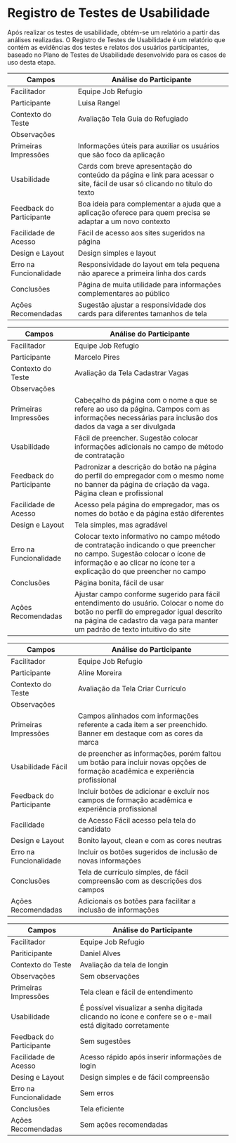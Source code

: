 # Registro de Testes de Usabilidade

Após realizar os testes de usabilidade, obtém-se um relatório a partir das análises realizadas. O Registro de Testes de Usabilidade é um relatório que contém as evidências dos testes e relatos dos usuários participantes, baseado no Plano de Testes de Usabilidade desenvolvido para os casos de uso desta etapa.

|Campos | Análise do Participante|
|------------|--------------------|
|Facilitador |	Equipe Job Refugio|
|Participante |	Luisa Rangel|
|Contexto do Teste |	Avaliação Tela Guia do Refugiado|
|Observações |	
|Primeiras Impressões |	Informações úteis para auxiliar os usuários que são foco da aplicação|
|Usabilidade |	Cards com breve apresentação do conteúdo da página e link para acessar o site, fácil de usar só clicando no título do texto|
|Feedback do Participante |	Boa ideia para complementar a ajuda que a aplicação oferece para quem precisa se adaptar a um novo contexto|
|Facilidade de Acesso |	Fácil de acesso aos sites sugeridos na página|
|Design e Layout |	Design simples e layout |
|Erro na Funcionalidade |	Responsividade do layout em tela pequena não aparece a primeira linha dos cards|
|Conclusões |	Página de muita utilidade para informações complementares ao público|
|Ações Recomendadas |	Sugestão ajustar a responsividade dos cards para diferentes tamanhos de tela|


|Campos | Análise do Participante|
|------------|--------------------|
|Facilitador |	Equipe Job Refugio|
|Participante |	Marcelo Pires|
|Contexto do Teste |	Avaliação da Tela Cadastrar Vagas|
|Observações |	
|Primeiras Impressões |	Cabeçalho da página com o nome a que se refere ao uso da página. Campos com as informações necessárias para inclusão dos dados da vaga a ser divulgada|
|Usabilidade |	Fácil de preencher. Sugestão colocar informações adicionais no campo de método de contratação|
|Feedback do Participante |	Padronizar a descrição do botão na página do perfil do empregador com o mesmo nome no banner da página de criação da vaga. Página clean e profissional|
|Facilidade de Acesso |	Acesso pela página do empregador, mas os nomes do botão e da página estão diferentes|
|Design e Layout |	Tela simples, mas agradável|
|Erro na Funcionalidade |	Colocar texto informativo no campo método de contratação indicando o que preencher no campo. Sugestão colocar o ícone de informação e ao clicar no ícone ter a explicação do que preencher no campo|
|Conclusões |	Página bonita, fácil de usar|
|Ações Recomendadas |	Ajustar campo conforme sugerido para fácil entendimento do usuário. Colocar o nome do botão no perfil do empregador igual descrito na página de cadastro da vaga para manter um padrão de texto intuitivo do site|


|Campos | Análise do Participante|
|------------|--------------------|
|Facilitador |	Equipe Job Refugio|
|Participante |	Aline Moreira|
|Contexto do Teste |	Avaliação da Tela Criar Currículo|
|Observações |
|Primeiras Impressões |	Campos alinhados com informações referente a cada item a ser preenchido. Banner em destaque com as cores da marca
|Usabilidade	Fácil | de preencher as informações, porém faltou um botão para incluir novas opções de formação acadêmica e experiência profissional|
|Feedback do Participante |	Incluir botões de adicionar e excluir nos campos de formação acadêmica e experiência profissional|
|Facilidade | de Acesso	Fácil acesso pela tela do candidato|
|Design e Layout |	Bonito layout, clean e com as cores neutras|
|Erro na Funcionalidade |	Incluir os botões sugeridos de inclusão de novas informações|
|Conclusões |	Tela de currículo simples, de fácil compreensão com as descrições dos campos|
|Ações Recomendadas |	Adicionais os botões para facilitar a inclusão de informações|


|Campos | Análise do Participante|
|------------|--------------------|
|Facilitador |	Equipe Job Refugio|
|Pariticipante|	Daniel Alves|
|Contexto do Teste|	Avaliação da tela de longin|
|Observações|	Sem observações|
|Primeiras Impressões|	Tela clean e fácil de entendimento|
|Usabilidade|	É possível visualizar a senha digitada clicando no ícone e confere se o e-mail está digitado corretamente|
|Feedback do Participante|	Sem sugestões|
|Facilidade de Acesso|	Acesso rápido após inserir informações de login|
|Desing e Layout|	Design simples e de fácil compreensão|
|Erro na Funcionalidade|	Sem erros|
|Conclusões	|Tela eficiente|
|Ações Recomendadas|	Sem ações recomendadas|
